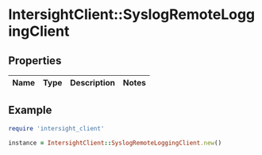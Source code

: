 # IntersightClient::SyslogRemoteLoggingClient

## Properties

| Name | Type | Description | Notes |
| ---- | ---- | ----------- | ----- |

## Example

```ruby
require 'intersight_client'

instance = IntersightClient::SyslogRemoteLoggingClient.new()
```

